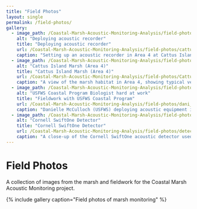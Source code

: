 ```yaml
---
title: "Field Photos"
layout: single
permalink: /field-photos/
gallery:
  - image_path: /Coastal-Marsh-Acoustic-Monitoring-Analysis/field-photos/cattus_area_4_deploying.jpg
    alt: "Deploying acoustic recorder"
    title: "Deploying acoustic recorder"
    url: /Coastal-Marsh-Acoustic-Monitoring-Analysis/field-photos/cattus_area_4_deploying.jpg
    caption: "Setting up an acoustic recorder in Area 4 at Cattus Island."
  - image_path: /Coastal-Marsh-Acoustic-Monitoring-Analysis/field-photos/Cattus_Area_4.jpg
    alt: "Cattus Island Marsh (Area 4)"
    title: "Cattus Island Marsh (Area 4)"
    url: /Coastal-Marsh-Acoustic-Monitoring-Analysis/field-photos/Cattus_Area_4.jpg
    caption: "A view of the marsh habitat in Area 4, showing typical vegetation and water levels."
  - image_path: /Coastal-Marsh-Acoustic-Monitoring-Analysis/field-photos/dani_cat_area_1.jpg
    alt: "USFWS Coastal Program Biologist hard at work"
    title: "Fieldwork with USFWS Coastal Program"
    url: /Coastal-Marsh-Acoustic-Monitoring-Analysis/field-photos/dani_cat_area_1.jpg
    caption: "Danielle McCulloch (USFWS) deploying acoustic equipment in Area 1."
  - image_path: /Coastal-Marsh-Acoustic-Monitoring-Analysis/field-photos/detector.jpg
    alt: "Cornell SwiftOne Detector"
    title: "Cornell SwiftOne Detector"
    url: /Coastal-Marsh-Acoustic-Monitoring-Analysis/field-photos/detector.jpg
    caption: "A close-up of the Cornell SwiftOne acoustic detector used in the marsh study."
---
```


# Field Photos

A collection of images from the marsh and fieldwork for the Coastal Marsh Acoustic Monitoring project.

{% include gallery caption="Field photos of marsh monitoring" %}
